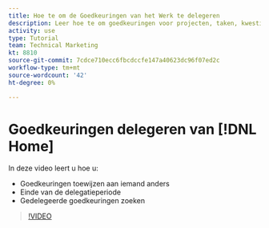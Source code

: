 ```yaml
---
title: Hoe te om de Goedkeuringen van het Werk te delegeren
description: Leer hoe te om goedkeuringen voor projecten, taken, kwesties, en chronologie aan een andere gebruiker te delegeren.
activity: use
type: Tutorial
team: Technical Marketing
kt: 8810
source-git-commit: 7cdce710ecc6fbcdccfe147a40623dc96f07ed2c
workflow-type: tm+mt
source-wordcount: '42'
ht-degree: 0%

---
```


# Goedkeuringen delegeren van [!DNL Home]

In deze video leert u hoe u:

* Goedkeuringen toewijzen aan iemand anders
* Einde van de delegatieperiode
* Gedelegeerde goedkeuringen zoeken

>[!VIDEO](https://video.tv.adobe.com/v/336094/?quality=12)

<!---
learn more URLS
Delegate approval request
--->
